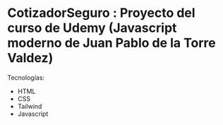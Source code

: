 # CotizadorSeguro : Proyecto  del curso de Udemy (Javascript moderno de Juan Pablo de la Torre Valdez)


Tecnologías:
- HTML
- CSS
- Tailwind
- Javascript
